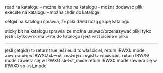 read na katalogu – można ls
write na katalogu – można dodawać pliki
execute na katalogu – można chdir do katalogu

setgid na katalogu sprawia, że pliki dziedziczą grupę katalogu

sticky bit na katalogu sprawia, że można usuwać/przenazywać pliki tylko jeśli użytkownik ma write do katalogu i jest właścicielem pliku


---


jeśli getgid() to return true
jeśli euid to właściciel, return IRWXU mode zawiera się w IRWXU sb->st_mode
jeśli egid to właściciel, return IRWXG mode zawiera się w IRWXG sb->st_mode
return IRWXO mode zawiera się w IRWXO sb->st_mode

